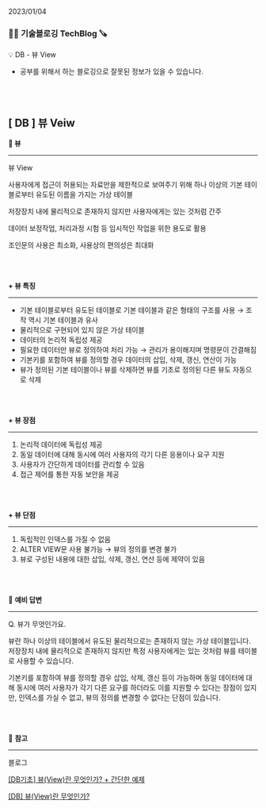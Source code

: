 2023/01/04

### 🧑‍💻 **기술블로깅 TechBlog** 🪚

<aside>
💡 DB - 뷰 View

</aside>

* 공부를 위해서 하는 블로깅으로 잘못된 정보가 있을 수 있습니다.

<br><br>

## [ DB ] 뷰 Veiw

**🔩 뷰**

---

뷰 View

사용자에게 접근이 허용되는 자료만을 제한적으로 보여주기 위해 하나 이상의 기본 테이블로부터 유도된 이름을 가지는 가상 테이블

저장장치 내에 물리적으로 존재하지 않지만 사용자에게는 있는 것처럼 간주

데이터 보정작업, 처리과정 시험 등 임시적인 작업을 위한 용도로 활용

조인문의 사용은 최소화, 사용상의 편의성은 최대화

<br><br>

**+ 뷰 특징**

---

- 기본 테이블로부터 유도된 테이블로 기본 테이블과 같은 형태의 구조를 사용
→ 조작 역시 기본 테이블과 유사
- 물리적으로 구현되어 있지 않은 가상 테이블
- 데이터의 논리적 독립성 제공
- 필요한 데이터만 뷰로 정의하여 처리 가능
→ 관리가 용이해지며 명령문이 간결해짐
- 기본키를 포함하여 뷰를 정의할 경우 데이터의 삽입, 삭제, 갱신, 연산이 가능
- 뷰가 정의된 기본 테이블이나 뷰를 삭제하면 뷰를 기초로 정의된 다른 뷰도 자동으로 삭제

<br><br>

**+ 뷰 장점**

---

1. 논리적 데이터에 독립성 제공
2. 동일 데이터에 대해 동시에 여러 사용자의 각기 다른 응용이나 요구 지원
3. 사용자가 간단하게 데이터를 관리할 수 있음
4. 접근 제어를 통한 자동 보안을 제공

<br><br>

**+ 뷰 단점**

---

1. 독립적인 인덱스를 가질 수 없음
2. ALTER VIEW문 사용 불가능 
→ 뷰의 정의를 변경 불가
3. 뷰로 구성된 내용에 대한 삽입, 삭제, 갱신, 연산 등에 제약이 있음

<br><br>

🔩 **예비 답변**

---

Q. 뷰가 무엇인가요.

뷰란 하나 이상의 테이블에서 유도된 물리적으로는 존재하지 않는 가상 테이블입니다. 저장장치 내에 물리적으로 존재하지 않지만 특정 사용자에게는 있는 것처럼 뷰를 테이블로 사용할 수 있습니다.

기본키를 포함하여 뷰를 정의할 경우 삽입, 삭제, 갱신 등이 가능하며  동일 데이터에 대해 동시에 여러 사용자가 각기 다른 요구를 하더라도 이를 지원할 수 있다는 장점이 있지만, 인덱스를 가실 수 없고, 뷰의 정의를 변경할 수 없다는 단점이 있습니다.

<br><br>

🔩 **참고**

---

블로그

[[DB기초] 뷰(View)란 무엇인가? + 간단한 예제](https://coding-factory.tistory.com/224)

[[DB] 뷰(View)란 무엇인가?](https://code-lab1.tistory.com/116)

<br><br>
